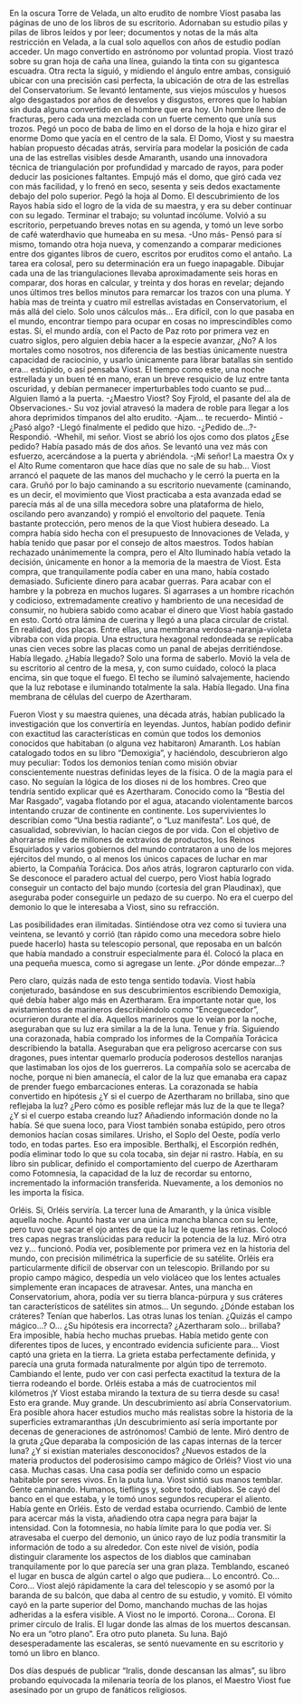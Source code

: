 En la oscura Torre de Velada, un alto erudito de nombre Viost pasaba las páginas de uno de los libros de su escritorio. Adornaban su estudio pilas y pilas de libros leídos y por leer; documentos y notas de la más alta restricción en Velada, a la cual solo aquellos con años de estudio podían acceder. Un mago convertido en astrónomo por voluntad propia. Viost trazó sobre su gran hoja de caña una línea, guiando la tinta con su gigantesca escuadra. Otra recta la siguió, y midiendo el ángulo entre ambas, consiguió ubicar con una precisión casi perfecta, la ubicación de otra de las estrellas del Conservatorium.
Se levantó lentamente, sus viejos músculos y huesos algo desgastados por años de desvelos y disgustos, errores que lo habían sin duda alguna convertido en el hombre que era hoy. Un hombre lleno de fracturas, pero cada una mezclada con un fuerte cemento que unía sus trozos. Pegó un poco de baba de limo en el dorso de la hoja e hizo girar el enorme Domo que yacía en el centro de la sala. El Domo, Viost y su maestra habían propuesto décadas atrás, serviría para modelar la posición de cada una de las estrellas visibles desde Amaranth, usando una innovadora técnica de triangulación por profundidad y marcado de rayos, para poder deducir las posiciones faltantes. Empujó más el domo, que giró cada vez con más facilidad, y lo frenó en seco, sesenta y seis dedos exactamente debajo del polo superior. Pegó la hoja al Domo.
El descubrimiento de los Rayos había sido el logro de la vida de su maestra, y era su deber continuar con su legado. Terminar el trabajo; su voluntad incólume. Volvió a su escritorio, perpetuando breves notas en su agenda, y tomó un leve sorbo de café waterdhavio que humeaba en su mesa.
-Uno más- Pensó para sí mismo, tomando otra hoja nueva, y comenzando a comparar mediciones entre dos gigantes libros de cuero, escritos por eruditos como el antaño. La tarea era colosal, pero su determinación era un fuego inapagable. Dibujar cada una de las triangulaciones llevaba aproximadamente seis horas en comparar, dos horas en calcular, y treinta y dos horas en revelar; dejando unos últimos tres bellos minutos para remarcar los trazos con una pluma. Y había mas de treinta y cuatro mil estrellas avistadas en Conservatorium, el más allá del cielo.
Solo unos cálculos más… 
Era difícil, con lo que pasaba en el mundo, encontrar tiempo para ocupar en cosas no imprescindibles como estas. Sí, el mundo ardía, con el Pacto de Paz roto por primera vez en cuatro siglos, pero alguien debía hacer a la especie avanzar, ¿No? A los mortales como nosotros, nos diferencia de las bestias únicamente nuestra capacidad de raciocinio, y usarlo únicamente para librar batallas sin sentido era… estúpido, o así pensaba Viost. El tiempo como este, una noche estrellada y un buen té en mano, eran un breve resquicio de luz entre tanta oscuridad, y debían permanecer imperturbables todo cuanto se pud…
Alguien llamó a la puerta.
-¿Maestro Viost? Soy Fjrold, el pasante del ala de Observaciones.- Su voz jovial atravesó la madera de roble para llegar a los ahora deprimidos tímpanos del alto erudito.
-Ajam… te recuerdo- Mintió -¿Pasó algo?
-Llegó finalmente el pedido que hizo.
-¿Pedido de…?- Respondió.
-Whehil, mi señor.
Viost se abrió los ojos como dos platos ¿Ese pedido? Había pasado más de dos años. Se levantó una vez más con esfuerzo, acercándose a la puerta y abriéndola.
-¡Mi señor! La maestra Ox y el Alto Rume comentaron que hace días que no sale de su hab…
Viost arrancó el paquete de las manos del muchacho y le cerró la puerta en la cara. Gruñó por lo bajo caminando a su escritorio nuevamente (caminando, es un decir, el movimiento que Viost practicaba a esta avanzada edad se parecía más al de una silla mecedora sobre una plataforma de hielo, oscilando pero avanzando) y rompió el envoltorio del paquete.
Tenía bastante protección, pero menos de la que Viost hubiera deseado. La compra había sido hecha con el presupuesto de Innovaciones de Velada, y había tenido que pasar por el consejo de altos maestros. Todos habían rechazado unánimemente la compra, pero el Alto Iluminado había vetado la decisión, únicamente en honor a la memoria de la maestra de Viost. Esta compra, que tranquilamente podía caber en una mano, había costado demasiado. Suficiente dinero para acabar guerras. Para acabar con el hambre y la pobreza en muchos lugares. Si agarrases a un hombre ricachón y codicioso, extremadamente creativo y hambriento de una necesidad de consumir, no hubiera sabido como acabar el dinero que Viost había gastado en esto.
Cortó otra lámina de cuerina y llegó a una placa circular de cristal. En realidad, dos placas. Entre ellas, una membrana verdosa-naranja-violeta vibraba con vida propia. Una estructura hexagonal redondeada se replicaba unas cien veces sobre las placas como un panal de abejas derritiéndose. Había llegado.
¿Había llegado?
Solo una forma de saberlo.
Movió la vela de su escritorio al centro de la mesa, y, con sumo cuidado, colocó la placa encima, sin que toque el fuego. El techo se iluminó salvajemente, haciendo que la luz rebotase e iluminando totalmente la sala.
Había llegado. Una fina membrana de células del cuerpo de Azertharam. 

Fueron Viost y su maestra quienes, una década atrás, habían publicado la investigación que los convertiría en leyendas. Juntos, habían podido definir con exactitud las características en común que todos los demonios conocidos que habitaban (o alguna vez habitaron) Amaranth. Los habían catalogado todos en su libro “Demoxigia”, y haciéndolo, descubrieron algo muy peculiar: Todos los demonios tenían como misión obviar conscientemente nuestras definidas leyes de la física. O de la magia para el caso. No seguían la lógica de los dioses ni de los hombres.
Creo que tendría sentido explicar qué es Azertharam. Conocido como la “Bestia del Mar Rasgado”, vagaba flotando por el agua, atacando violentamente barcos intentando cruzar de continente en continente. Los supervivientes lo describían como “Una bestia radiante”, o “Luz manifesta”. Los qué, de casualidad, sobrevivían, lo hacían ciegos de por vida. Con el objetivo de ahorrarse miles de millones de extravíos de productos, los Reinos Esquirlados y varios gobiernos del mundo contrataron a uno de los mejores ejércitos del mundo, o al menos los únicos capaces de luchar en mar abierto, la Compañía Torácica. Dos años atrás, lograron capturarlo con vida. Se desconoce el paradero actual del cuerpo, pero Viost había logrado conseguir un contacto del bajo mundo (cortesía del gran Plaudinax), que aseguraba poder conseguirle un pedazo de su cuerpo.
No era el cuerpo del demonio lo que le interesaba a Viost, sino su refracción.

Las posibilidades eran ilimitadas. Sintiéndose otra vez como si tuviera una veintena, se levantó y corrió (tan rápido como una mecedora sobre hielo puede hacerlo) hasta su telescopio personal, que reposaba en un balcón que había mandado a construir especialmente para él. Colocó la placa en una pequeña muesca, como si agregase un lente.
¿Por dónde empezar…?

Pero claro, quizás nada de esto tenga sentido todavía. Viost había conjeturado, basándose en sus descubrimientos escribiendo Demoxigia, qué debía haber algo más en Azertharam. Era importante notar que, los avistamientos de marineros describiéndolo como “Enceguecedor”, ocurrieron durante el día. Aquellos marineros que lo veían por la noche, aseguraban que su luz era similar a la de la luna. Tenue y fría.
Siguiendo una corazonada, había comprado los informes de la Compañía Torácica describiendo la batalla. Aseguraban que era peligroso acercarse con sus dragones, pues intentar quemarlo producía poderosos destellos naranjas que lastimaban los ojos de los guerreros. La compañía solo se acercaba de noche, porque ni bien amanecía, el calor de la luz que emanaba era capaz de prender fuego embarcaciones enteras.
La corazonada se había convertido en hipótesis ¿Y si el cuerpo de Azertharam no brillaba, sino que reflejaba la luz? ¿Pero cómo es posible reflejar más luz de la que te llega?
¿Y si el cuerpo estaba creando luz? Añadiendo información donde no la había.
Sé que suena loco, para Viost también sonaba estúpido, pero otros demonios hacían cosas similares. Urisho, el Soplo del Oeste, podía verlo todo, en todas partes. Eso era imposible. Berthalkj, el Escorpión redhén, podía eliminar todo lo que su cola tocaba, sin dejar ni rastro. 
Había, en su libro sin publicar, definido el comportamiento del cuerpo de Azertharam como Fotomnesia, la capacidad de la luz de recordar su entorno, incrementado la información transferida. Nuevamente, a los demonios no les importa la física.

Orléis. Si, Orléis serviría. La tercer luna de Amaranth, y la única visible aquella noche. Apuntó hasta ver una única mancha blanca con su lente, pero tuvo que sacar el ojo antes de que la luz le queme las retinas. Colocó tres capas negras translúcidas para reducir la potencia de la luz. Miró otra vez y... funcionó.
Podía ver, posiblemente por primera vez en la historia del mundo, con precisión milimétrica la superficie de su satélite. Orléis era particularmente difícil de observar con un telescopio. Brillando por su propio campo mágico, despedía un velo violáceo que los lentes actuales simplemente eran incapaces de atravesar. Antes, una mancha en Conservatorium, ahora, podía ver su tierra blanca-púrpura y sus cráteres tan característicos de satélites sin atmos… 
Un segundo.
¿Dónde estaban los cráteres? 
Tenían que haberlos. Las otras lunas los tenían. ¿Quizás el campo mágico…? O…
¿Su hipótesis era incorrecta? ¿Azertharam solo… brillaba? Era imposible, había hecho muchas pruebas. Había metido gente con diferentes tipos de luces, y encontrado evidencia suficiente para…
Viost captó una grieta en la tierra. La grieta estaba perfectamente definida, y parecía una gruta formada naturalmente por algún tipo de terremoto. Cambiando el lente, pudo ver con casi perfecta exactitud la textura de la tierra rodeando el borde. Orléis estaba a más de cuatrocientos mil kilómetros ¡Y Viost estaba mirando la textura de su tierra desde su casa! Esto era grande. Muy grande. Un descubrimiento así abría Conservatorium. Era posible ahora hacer estudios mucho más realistas sobre la historia de la superficies extramaranthas ¡Un descubrimiento así sería importante por decenas de generaciones de astrónomos!
Cambió de lente. Miró dentro de la gruta ¿Que deparaba la composición de las capas internas de la tercer luna? ¿Y si existían materiales desconocidos? ¿Nuevos estados de la materia productos del poderosísimo campo mágico de Orléis?
Viost vio una casa.
Muchas casas.
Una casa podía ser definido como un espacio habitable por seres vivos. En la puta luna. Viost sintió sus manos temblar.
Gente caminando. Humanos, tieflings y, sobre todo, diablos.
Se cayó del banco en el que estaba, y le tomó unos segundos recuperar el aliento. Había gente en Orléis. Esto de verdad estaba ocurriendo. Cambió de lente para acercar más la vista, añadiendo otra capa negra para bajar la intensidad. Con la fotomnesia, no había límite para lo que podía ver. Si atravesaba el cuerpo del demonio, un único rayo de luz podía transmitir la información de todo a su alrededor.
Con este nivel de visión, podía distinguir claramente los aspectos de los diablos que caminaban tranquilamente por lo que parecía ser una gran plaza. Temblando, escaneó el lugar en busca de algún cartel o algo que pudiera…
Lo encontró.
Co…
Coro…
Viost alejó rápidamente la cara del telescopio y se asomó por la baranda de su balcón, que daba al centro de su estudio, y vomitó. El vómito cayó en la parte superior del Domo, manchando muchas de las hojas adheridas a la esfera visible. A Viost no le importó.
Corona…
Corona.
El primer círculo de Iralis. El lugar donde las almas de los muertos descansan. No era un “otro plano”. Era otro puto planeta. Su luna. Bajó desesperadamente las escaleras, se sentó nuevamente en su escritorio y tomó un libro en blanco.

Dos días después de publicar “Iralis, donde descansan las almas”, su libro probando equivocada la milenaria teoría de los planos, el Maestro Viost fue asesinado por un grupo de fanáticos religiosos.